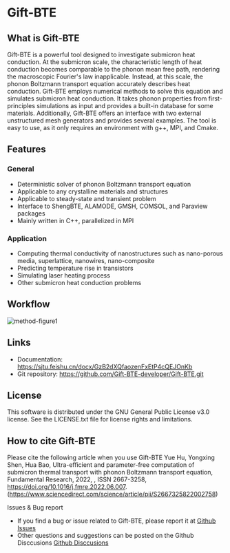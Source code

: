 # Gift-BTE

## What is Gift-BTE 
Gift-BTE is a powerful tool designed to investigate submicron heat conduction. At the submicron scale, the characteristic length of heat conduction becomes comparable to the phonon mean free path, rendering the macroscopic Fourier's law inapplicable. Instead, at this scale, the phonon Boltzmann transport equation accurately describes heat conduction. Gift-BTE employs numerical methods to solve this equation and simulates submicron heat conduction. It takes phonon properties from first-principles simulations as input and provides a built-in database for some materials. Additionally, Gift-BTE offers an interface with two external unstructured mesh generators and provides several examples. The tool is easy to use, as it only requires an environment with g++, MPI, and Cmake.

## Features
### General
- Deterministic solver of phonon Boltzmann transport equation
- Applicable to any crystalline materials and structures
- Applicable to steady-state and transient problem
- Interface to ShengBTE, ALAMODE, GMSH, COMSOL, and Paraview packages
- Mainly written in C++, parallelized in MPI

### Application
- Computing thermal conductivity of nanostructures such as nano-porous media, superlattice, nanowires, nano-composite
- Predicting temperature rise in transistors
- Simulating laser heating process
- Other submicron heat conduction problems

## Workflow
![method-figure1](https://github.com/Gift-BTE-developer/Gift-BTE/assets/133620758/86174800-9b5c-4b00-9fab-a4643f14727f)

## Links
- Documentation: https://sjtu.feishu.cn/docx/GzB2dXQfaozenFxEtP4cQEJOnKb
- Git repository: https://github.com/Gift-BTE-developer/Gift-BTE.git

## License
This software is distributed under the GNU General Public License v3.0 license. See the LICENSE.txt file for license rights and limitations.

## How to cite Gift-BTE
Please cite the following article when you use Gift-BTE 
Yue Hu, Yongxing Shen, Hua Bao,
Ultra-efficient and parameter-free computation of submicron thermal transport with phonon Boltzmann transport equation,
Fundamental Research,
2022,
,
ISSN 2667-3258,
https://doi.org/10.1016/j.fmre.2022.06.007.
(https://www.sciencedirect.com/science/article/pii/S2667325822002758)

Issues & Bug report
- If you find a bug or issue related to Gift-BTE, please report it at [Github Issues](https://github.com/Gift-BTE-developer/Gift-BTE/issues)
- Other questions and suggestions can be posted on the Github Disccusions [Github Disccusions](https://github.com/Gift-BTE-developer/Gift-BTE/discussions)
